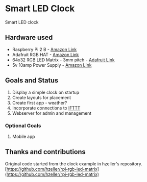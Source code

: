 # Smart LED Clock
Smart LED clock

## Hardware used
- Raspberry Pi 2 B - [Amazon Link](https://www.amazon.com/Raspberry-Pi-Model-Desktop-Linux/dp/B00T2U7R7I)
- Adafruit RGB HAT - [Amazon Link](https://www.amazon.com/Adafruit-RGB-Matrix-HAT-Raspberry/dp/B00SK69C6E/ref=sr_1_5?s=electronics&ie=UTF8&qid=1513801675&sr=1-5&keywords=adafruit+hat)
- 64x32 RGB LED Matrix - 3mm pitch  - [Adafruit Link](https://www.adafruit.com/product/2279)
- 5v 10amp Power Supply - [Amazon Link](https://smile.amazon.com/gp/product/B01M0KLECZ/ref=oh_aui_detailpage_o00_s00?ie=UTF8&psc=1)

## Goals and Status
1. Display a simple clock on startup
1. Create layouts for placement
1. Create first app - weather?
1. Incorporate connections to [IFTTT](https://ifttt.com/)
1. Webserver for admin and management

### Optional Goals
1. Mobile app

## Thanks and contributions
Original code started from the clock example in hzeller's repository.
[https://github.com/hzeller/rpi-rgb-led-matrix](https://github.com/hzeller/rpi-rgb-led-matrix)
